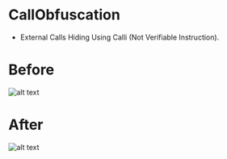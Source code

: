 # CallObfuscation
- External Calls Hiding Using Calli (Not Verifiable Instruction).

# Before

![alt text](https://github.com/CursedLand/CallObfuscation/blob/master/pics/Before.jpg)

# After

![alt text](https://github.com/CursedLand/CallObfuscation/blob/master/pics/After.jpg)
